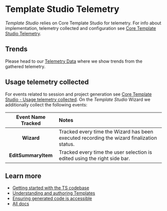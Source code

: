 # Template Studio Telemetry

*Template Studio* relies on Core Template Studio for telemetry. For info about implementation, telemetry collected and configuration see [Core Template Studio Telemetry](https://github.com/microsoft/CoreTemplateStudio/blob/main/docs/telemetry.md).

## Trends

Please head to our [Telemetry Data](telemetryData.md) where we show trends from the gathered telemetry.

## Usage telemetry collected

For events related to session and project generation see [Core Template Studio -  Usage telemetry collected](https://github.com/microsoft/CoreTemplateStudio/blob/main/docs/telemetry.md#usage-telemetry-collected). On the *Template Studio* Wizard we additionally collect the following events:

|Event Name Tracked |Notes |
|:-------------:|:-----|
| **Wizard** | Tracked every time the Wizard has been executed recording the wizard finalization status.|
| **EditSummaryItem** | Tracked every time the user selection is edited using the right side bar.|


## Learn more

- [Getting started with the TS codebase](/CONTRIBUTING.md)
- [Understanding and authoring Templates](./templates.md)
- [Ensuring generated code is accessible](./accessibility.md)
- [All docs](./README.md)
